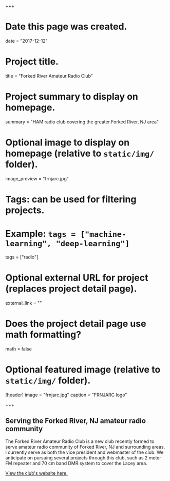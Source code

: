 +++
# Date this page was created.
date = "2017-12-12"

# Project title.
title = "Forked River Amateur Radio Club"

# Project summary to display on homepage.
summary = "HAM radio club covering the greater Forked River, NJ area"

# Optional image to display on homepage (relative to `static/img/` folder).
image_preview = "frnjarc.jpg"

# Tags: can be used for filtering projects.
# Example: `tags = ["machine-learning", "deep-learning"]`
tags = ["radio"]

# Optional external URL for project (replaces project detail page).
external_link = ""

# Does the project detail page use math formatting?
math = false

# Optional featured image (relative to `static/img/` folder).
[header]
image = "frnjarc.jpg"
caption = "FRNJARC logo"

+++
## Serving the Forked River, NJ amateur radio community

The Forked River Amateur Radio Club is a new club recently formed to serve amateur radio community of Forked River, NJ and surrounding areas. I currently serve as both the vice president and webmaster of the club. We anticipate on pursuing several projects through this club, such as 2 meter FM repeater and 70 cm band DMR system to cover the Lacey area.

[View the club's website here.](https://frnjarc.org/)
